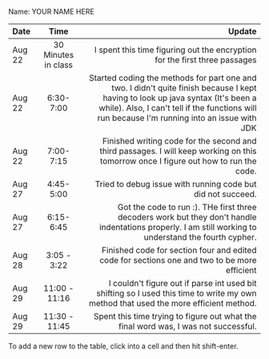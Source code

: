 Name: YOUR NAME HERE

| Date   |        Time         |                                                                                                                                                                                                                           Update |
|:-------|:-------------------:|---------------------------------------------------------------------------------------------------------------------------------------------------------------------------------------------------------------------------------:|
| Aug 22 | 30 Minutes in class |                                                                                                                                                       I spent this time figuring out the encryption for the first three passages |
| Aug 22 |      6:30-7:00      | Started coding the methods for part one and two. I didn't quite finish because I kept having to look up java syntax (It's been a while). Also, I can't tell if the functions will run because I'm running into an issue with JDK |
| Aug 22 |      7:00-7:15      |                                                                                             Finished writing code for the second and third passages. I will keep working on this tomorrow once I figure out how to run the code. |
| Aug 27 |      4:45-5:00      |                                                                                                                                                                      Tried to debug issue with running code but did not succeed. |
| Aug 27 |      6:15-6:45      |                                                                           Got the code to run :). THe first three decoders work but they don't handle indentations properly. I am still working to understand the fourth cypher. |
| Aug 28 |     3:05 - 3:22     |                                                                                                                                     Finished code for section four and edited code for sections one and two to be more efficient |
| Aug 29 |    11:00 - 11:16    |                                                                                             I couldn't figure out if parse int used bit shifting so I used this time to write my own method that used the more efficient method. |
| Aug 29 |    11:30 - 11:45    |                                                                                                                                              Spent this time trying to figure out what the final word was, I was not successful. |


To add a new row to the table, click into a cell and then hit shift-enter.